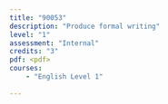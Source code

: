 ```yaml
---
title: "90053"
description: "Produce formal writing"
level: "1"
assessment: "Internal"
credits: "3"
pdf: <pdf>
courses:
    - "English Level 1"
    
---
```

